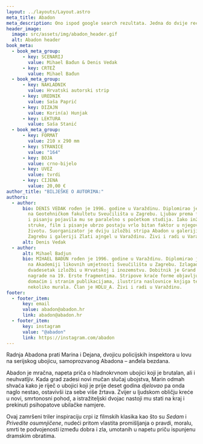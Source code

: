 ```yaml
---
layout: ../layouts/Layout.astro
meta_title: Abadon
meta_description: Ono ispod google search rezultata. Jedna do dvije recenice.
header_image:
  image: src/assets/img/abadon_header.gif
  alt: Abadon header
book_meta:
  - book_meta_group:
      - key: SCENARIJ
        value: Mihael Bađun & Denis Vedak
      - key: CRTEŽ
        value: Mihael Bađun
  - book_meta_group:
      - key: NAKLADNIK
        value: Hrvatski autorski strip
      - key: UREDNIK
        value: Saša Paprić
      - key: DIZAJN
        value: Korin(a) Hunjak
      - key: LEKTURA
        value: Saša Stanić
  - book_meta_group:
      - key: FORMAT
        value: 210 x 290 mm
      - key: STRANICE
        value: "164"
      - key: BOJA
        value: crno-bijelo
      - key: UVEZ
        value: tvrdi
      - key: CIJENA
        value: 20,00 €
author_title: "BILJEŠKE O AUTORIMA:"
authors:
  - author:
      bio: DENIS VEDAK rođen je 1996. godine u Varaždinu. Diplomirao je 2021. godine
        na Geotehničkom fakultetu Sveučilišta u Zagrebu. Ljubav prema filmovima
        i pisanju pojavila mu se paralelno s početkom studija. Iako inženjerske
        struke, film i pisanje ubrzo postaju vrlo bitan faktor u njegovom
        životu. Suorganizator je dviju izložbi stripa Abadon u galeriji Crta u
        Zagrebu i galeriji Zlati ajngel u Varaždinu. Živi i radi u Varaždinu.
      alt: Denis Vedak
  - author:
      alt: Mihael Badjun
      bio: MIHAEL BAĐUN rođen je 1996. godine u Varaždinu. Diplomirao je 2021. godine
        na Akademiji likovnih umjetnosti Sveučilišta u Zagrebu. Izlagao je na
        dvadesetak izložbi u Hrvatskoj i inozemstvu. Dobitnik je Grand prix
        nagrade na 19. Erste fragmentima. Stripove kraće forme objavljuje u
        domaćim i stranim publikacijama, ilustrira naslovnice knjiga te je autor
        nekoliko murala. Član je HDLU_A. Živi i radi u Varaždinu.
footer:
  - footer_item:
      key: email
      value: abadon@abadon.hr
      link: abadon@abadon.hr
  - footer_item:
      key: instagram
      value: "@abadon"
      link: https://instagram.com/abadon
---
```

Radnja Abadona prati Marina i Dejana, dvojicu policijskih inspektora u lovu na serijskog ubojicu, samoprozvanog Abadona – anđela bezdana.

Abadon je mračna, napeta priča o hladnokrvnom ubojici koji je brutalan, ali i neuhvatljiv. Kada grad zadesi novi mučan slučaj ubojstva, Marin odmah shvaća kako je riječ o ubojici koji je prije deset godina *djelovao* pa onda naglo nestao, ostavivši iza sebe više žrtava. Zvijer u ljudskom obličju kreće u novi, smrtonosni pohod, a istražiteljski dvojac nastoji mu stati na kraj i prekinuti psihopatove ubilačke namjere.

Ovaj zamršeni triler inspiraciju crpi iz filmskih klasika kao što su *Sedam* i *Privedite osumnjičene*, nudeći pritom vlastita promišljanja o pravdi, moralu, smrti te podvojenosti između dobra i zla, umotanih u napetu priču ispunjenu dramskim obratima.

